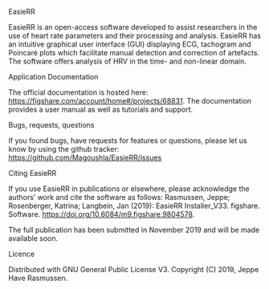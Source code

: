 
EasieRR

EasieRR is an open-access software developed to assist researchers in the use of heart rate parameters and their processing and analysis. 
EasieRR has an intuitive graphical user interface (GUI) displaying ECG, tachogram and Poincaré plots which facilitate manual detection and correction of artefacts.
The software offers analysis of HRV in the time- and non-linear domain.

Application Documentation

The official documentation is hosted here: https://figshare.com/account/home#/projects/68831.
The documentation provides a user manual as well as tutorials and support.

Bugs, requests, questions

If you found bugs, have requests for features or questions, please let us know by using the github tracker: https://github.com/Magoushla/EasieRR/issues

Citing EasieRR

If you use EasieRR in publications or elsewhere, please acknowledge the authors’ work and cite the software as follows: Rasmussen, Jeppe; Rosenberger, Katrina; Langbein, Jan (2019): EasieRR Installer_V33. figshare. Software. https://doi.org/10.6084/m9.figshare.9804578.

The full publication has been submitted in November 2019 and will be made available soon.

Licence

Distributed with GNU General Public License V3.
Copyright (C) 2019, Jeppe Have Rasmussen.
